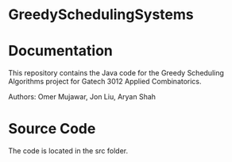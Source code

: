 # GreedySchedulingSystems
# Documentation
This repository contains the Java code for the Greedy Scheduling Algorithms project for Gatech 3012 Applied Combinatorics.

Authors: Omer Mujawar, Jon Liu, Aryan Shah

# Source Code
The code is located in the src folder.
